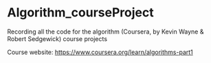 # Algorithm_courseProject
  Recording all the code for the algorithm (Coursera, by Kevin Wayne & Robert Sedgewick) course projects
  
  Course website: https://www.coursera.org/learn/algorithms-part1
